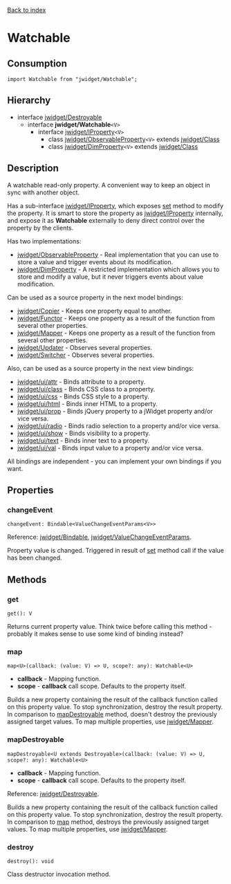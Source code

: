 [Back to index](../README.md)

# Watchable

## Consumption

	import Watchable from "jwidget/Watchable";

## Hierarchy

* interface [jwidget/Destroyable](Destroyable.md)
	* interface **jwidget/Watchable**`<V>`
		* interface [jwidget/IProperty](IProperty.md)`<V>`
			* class [jwidget/ObservableProperty](ObservableProperty.md)`<V>` extends [jwidget/Class](Class.md)
			* class [jwidget/DimProperty](DimProperty.md)`<V>` extends [jwidget/Class](Class.md)

## Description

A watchable read-only property. A convenient way to keep an object in sync with another object.

Has a sub-interface [jwidget/IProperty](IProperty.md), which exposes [set](#IProperty.md#set) method to modify the property. It is smart to store the property as [jwidget/IProperty](IProperty.md) internally, and expose it as **Watchable** externally to deny direct control over the property by the clients.

Has two implementations:

* [jwidget/ObservableProperty](ObservableProperty.md) - Real implementation that you can use to store a value and trigger events about its modification.
* [jwidget/DimProperty](DimProperty.md) - A restricted implementation which allows you to store and modify a value, but it never triggers events about value modification.

Can be used as a source property in the next model bindings:

- [jwidget/Copier](Copier.md) - Keeps one property equal to another.
- [jwidget/Functor](Functor.md) - Keeps one property as a result of the function from several other properties.
- [jwidget/Mapper](Mapper.md) - Keeps one property as a result of the function from several other properties.
- [jwidget/Updater](Updater.md) - Observes several properties.
- [jwidget/Switcher](Switcher.md) - Observes several properties.

Also, can be used as a source property in the next view bindings:

- [jwidget/ui/attr](ui/attr.md) - Binds attribute to a property.
- [jwidget/ui/class](ui/class.md) - Binds CSS class to a property.
- [jwidget/ui/css](ui/css.md) - Binds CSS style to a property.
- [jwidget/ui/html](ui/html.md) - Binds inner HTML to a property.
- [jwidget/ui/prop](ui/prop.md) - Binds jQuery property to a jWidget property and/or vice versa.
- [jwidget/ui/radio](ui/radio.md) - Binds radio selection to a property and/or vice versa.
- [jwidget/ui/show](ui/show.md) - Binds visibility to a property.
- [jwidget/ui/text](ui/text.md) - Binds inner text to a property.
- [jwidget/ui/val](ui/val.md) - Binds input value to a property and/or vice versa.

All bindings are independent - you can implement your own bindings if you want.

## Properties

### changeEvent

	changeEvent: Bindable<ValueChangeEventParams<V>>

Reference: [jwidget/Bindable](Bindable.md), [jwidget/ValueChangeEventParams](ValueChangeEventParams.md).

Property value is changed. Triggered in result of [set](ObservableProperty.md#set) method call if the value has been changed.

## Methods

### get

	get(): V

Returns current property value. Think twice before calling this method - probably it makes sense to use some kind of binding instead?

### map

	map<U>(callback: (value: V) => U, scope?: any): Watchable<U>

* **callback** - Mapping function.
* **scope** - **callback** call scope. Defaults to the property itself.

Builds a new property containing the result of the callback function called on this property value. To stop synchronization, destroy the result property. In comparison to [mapDestroyable](#mapdestroyable) method, doesn't destroy the previously assigned target values. To map multiple properties, use [jwidget/Mapper](Mapper.md).

### mapDestroyable

	mapDestroyable<U extends Destroyable>(callback: (value: V) => U, scope?: any): Watchable<U>

* **callback** - Mapping function.
* **scope** - **callback** call scope. Defaults to the property itself.

Reference: [jwidget/Destroyable](Destroyable.md).

Builds a new property containing the result of the callback function called on this property value. To stop synchronization, destroy the result property. In comparison to [map](#map) method, destroys the previously assigned target values. To map multiple properties, use [jwidget/Mapper](Mapper.md).

### destroy

	destroy(): void

Class destructor invocation method.
